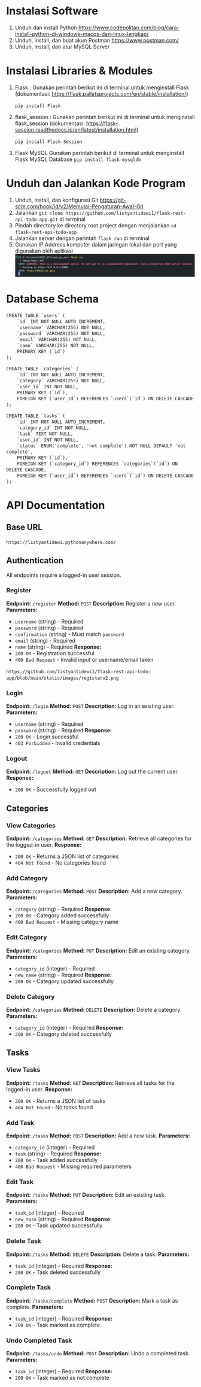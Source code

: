# Instalasi Software

1. Unduh dan install Python https://www.codepolitan.com/blog/cara-install-python-di-windows-macos-dan-linux-lengkap/
2. Unduh, install, dan buat akun Postman https://www.postman.com/
3. Unduh, install, dan atur MySQL Server

# Instalasi Libraries & Modules

1. Flask :
   Gunakan perintah berikut ini di terminal untuk menginstall Flask (dokumentasi: https://flask.palletsprojects.com/en/stable/installation/)

   `pip install Flask`

2. flask_session :
   Gunakan perintah berikut ini di terminal untuk menginstall flask_session (dokumentasi: https://flask-session.readthedocs.io/en/latest/installation.html)

   `pip install Flask-Session`

3. Flask MySQL
   Gunakan perintah berikut di terminal untuk menginstall Flask MySQL Database
   `pip install flask-mysqldb`

# Unduh dan Jalankan Kode Program

1. Unduh, install, dan konfigurasi Git https://git-scm.com/book/id/v2/Memulai-Pengaturan-Awal-Git
2. Jalankan `git clone https://github.com/listyantidewi1/flask-rest-api-todo-app.git` di terminal
3. Pindah directory ke directory root project dengan menjalankan `cd flask-rest-api-todo-app`
4. Jalankan server dengan perintah `flask run` di terminal
5. Gunakan IP Address komputer dalam jaringan lokal dan port yang digunakan oleh aplikasi
   ![Running Server](https://github.com/listyantidewi1/flask-rest-api-todo-app/blob/main/static/images/flask_run.png)

# Database Schema

```
CREATE TABLE `users` (
    `id` INT NOT NULL AUTO_INCREMENT,
    `username` VARCHAR(255) NOT NULL,
    `password` VARCHAR(255) NOT NULL,
    `email` VARCHAR(255) NOT NULL,
    `name` VARCHAR(255) NOT NULL,
    PRIMARY KEY (`id`)
);
```

```
CREATE TABLE `categories` (
    `id` INT NOT NULL AUTO_INCREMENT,
    `category` VARCHAR(255) NOT NULL,
    `user_id` INT NOT NULL,
    PRIMARY KEY (`id`),
    FOREIGN KEY (`user_id`) REFERENCES `users`(`id`) ON DELETE CASCADE
);
```

```
CREATE TABLE `tasks` (
    `id` INT NOT NULL AUTO_INCREMENT,
    `category_id` INT NOT NULL,
    `task` TEXT NOT NULL,
    `user_id` INT NOT NULL,
    `status` ENUM('complete', 'not complete') NOT NULL DEFAULT 'not complete',
    PRIMARY KEY (`id`),
    FOREIGN KEY (`category_id`) REFERENCES `categories`(`id`) ON DELETE CASCADE,
    FOREIGN KEY (`user_id`) REFERENCES `users`(`id`) ON DELETE CASCADE
);
```

# API Documentation

## Base URL

`https://listyantidewi.pythonanywhere.com/`

## Authentication

All endpoints require a logged-in user session.

### Register

**Endpoint:** `/register`
**Method:** `POST`
**Description:** Register a new user.
**Parameters:**

- `username` (string) - Required
- `password` (string) - Required
- `confirmation` (string) - Must match `password`
- `email` (string) - Required
- `name` (string) - Required
  **Response:**
- `200 OK` - Registration successful
- `400 Bad Request` - Invalid input or username/email taken

`https://github.com/listyantidewi1/flask-rest-api-todo-app/blob/main/static/images/registerv2.png`

### Login

**Endpoint:** `/login`
**Method:** `POST`
**Description:** Log in an existing user.
**Parameters:**

- `username` (string) - Required
- `password` (string) - Required
  **Response:**
- `200 OK` - Login successful
- `403 Forbidden` - Invalid credentials

### Logout

**Endpoint:** `/logout`
**Method:** `GET`
**Description:** Log out the current user.
**Response:**

- `200 OK` - Successfully logged out

## Categories

### View Categories

**Endpoint:** `/categories`
**Method:** `GET`
**Description:** Retrieve all categories for the logged-in user.
**Response:**

- `200 OK` - Returns a JSON list of categories
- `404 Not Found` - No categories found

### Add Category

**Endpoint:** `/categories`
**Method:** `POST`
**Description:** Add a new category.
**Parameters:**

- `category` (string) - Required
  **Response:**
- `200 OK` - Category added successfully
- `400 Bad Request` - Missing category name

### Edit Category

**Endpoint:** `/categories`
**Method:** `PUT`
**Description:** Edit an existing category.
**Parameters:**

- `category_id` (integer) - Required
- `new_name` (string) - Required
  **Response:**
- `200 OK` - Category updated successfully

### Delete Category

**Endpoint:** `/categories`
**Method:** `DELETE`
**Description:** Delete a category.
**Parameters:**

- `category_id` (integer) - Required
  **Response:**
- `200 OK` - Category deleted successfully

## Tasks

### View Tasks

**Endpoint:** `/tasks`
**Method:** `GET`
**Description:** Retrieve all tasks for the logged-in user.
**Response:**

- `200 OK` - Returns a JSON list of tasks
- `404 Not Found` - No tasks found

### Add Task

**Endpoint:** `/tasks`
**Method:** `POST`
**Description:** Add a new task.
**Parameters:**

- `category_id` (integer) - Required
- `task` (string) - Required
  **Response:**
- `200 OK` - Task added successfully
- `400 Bad Request` - Missing required parameters

### Edit Task

**Endpoint:** `/tasks`
**Method:** `PUT`
**Description:** Edit an existing task.
**Parameters:**

- `task_id` (integer) - Required
- `new_task` (string) - Required
  **Response:**
- `200 OK` - Task updated successfully

### Delete Task

**Endpoint:** `/tasks`
**Method:** `DELETE`
**Description:** Delete a task.
**Parameters:**

- `task_id` (integer) - Required
  **Response:**
- `200 OK` - Task deleted successfully

### Complete Task

**Endpoint:** `/tasks/complete`
**Method:** `POST`
**Description:** Mark a task as complete.
**Parameters:**

- `task_id` (integer) - Required
  **Response:**
- `200 OK` - Task marked as complete

### Undo Completed Task

**Endpoint:** `/tasks/undo`
**Method:** `POST`
**Description:** Undo a completed task.
**Parameters:**

- `task_id` (integer) - Required
  **Response:**
- `200 OK` - Task marked as not complete
